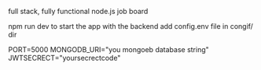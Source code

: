 full stack, fully functional node.js job board

npm run dev to start the app with the backend
add config.env file in congif/ dir

PORT=5000
MONGODB_URI="you mongoeb database string"
JWTSECRECT="yoursecrectcode"